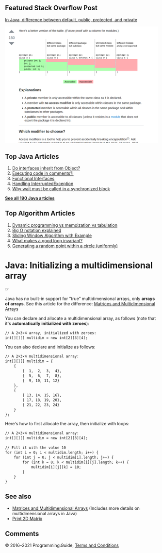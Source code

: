 



## Featured Stack Overflow Post

[In Java, difference between default, public, protected, and private](https://stackoverflow.com/a/33627846/276052)

[<img src="../images/so-featured-33627846.png" alt="StackOverflow screenshot thumbnail" class="screenshot" />](https://stackoverflow.com/a/33627846/276052)



## Top Java Articles

1.  [Do interfaces inherit from Object?](do-interfaces-inherit-from-object.html)
2.  [Executing code in comments?!](executing-code-in-comments.html)
3.  [Functional Interfaces](functional-interfaces.html)
4.  [Handling InterruptedException](handling-interrupted-exceptions.html)
5.  [Why wait must be called in a synchronized block](why-wait-must-be-in-synchronized.html)

[**See all 190 Java articles**](index.html)

## Top Algorithm Articles

1.  [Dynamic programming vs memoization vs tabulation](../dynamic-programming-vs-memoization-vs-tabulation.html)
2.  [Big O notation explained](../big-o-notation-explained.html)
3.  [Sliding Window Algorithm with Example](../sliding-window-example.html)
4.  [What makes a good loop invariant?](../what-makes-a-good-loop-invariant.html)
5.  [Generating a random point within a circle (uniformly)](../random-point-within-circle.html)

# Java: Initializing a multidimensional array

☞

Java has no built-in support for “true” multidimensional arrays, only **arrays of arrays**. See this article for the difference: [Matrices and Multidimensional Arrays](matrices-and-multidimensional-arrays.html)

You can declare and allocate a multidimensional array, as follows (note that it's **automatically initialized with zeroes**):

    // A 2×3×4 array, initialized with zeroes:
    int[][][] multidim = new int[2][3][4];

You can also declare and initialize as follows:

    // A 2×3×4 multidimensional array:
    int[][][] multidim = {
        {
            {  1,  2,  3,  4},
            {  5,  6,  7,  8},
            {  9, 10, 11, 12}
        },
        {
            { 13, 14, 15, 16},
            { 17, 18, 19, 20},
            { 21, 22, 23, 24}
        }
    };

Here's how to first allocate the array, then initialize with loops:

    // A 2×3×4 multidimensional array:
    int[][][] multidim = new int[2][3][4];

    // Fill it with the value 10
    for (int i = 0; i < multidim.length; i++) {
        for (int j = 0; j < multidim[i].length; j++) {
            for (int k = 0; k < multidim[i][j].length; k++) {
                multidim[i][j][k] = 10;
            }
        }
    }

## See also

- [Matrices and Multidimensional Arrays](matrices-and-multidimensional-arrays.html) (Includes more details on multidimensional arrays in Java)
- [Print 2D Matrix](print-2d-matrix.html)

## Comments



© 2016–2021 Programming.Guide, [Terms and Conditions](../terms-and-conditions.html)
